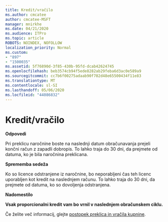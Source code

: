 ```yaml
---
title: Kredit/vračilo
ms.author: cmcatee
author: cmcatee-MSFT
manager: mnirkhe
ms.date: 04/21/2020
ms.audience: ITPro
ms.topic: article
ROBOTS: NOINDEX, NOFOLLOW
localization_priority: Normal
ms.custom:
- "897"
- "1500035"
ms.assetid: 5f76890d-3f85-430b-95fd-dcab42624745
ms.openlocfilehash: beb3574cb94f5ede8282ab29feba6d3ac0e589a9
ms.sourcegitcommit: cc7b6f00275adaab90f702d48e65500434f11e83
ms.translationtype: MT
ms.contentlocale: sl-SI
ms.lasthandoff: 05/06/2020
ms.locfileid: "44086832"
---
```

# <a name="creditrefund"></a>Kredit/vračilo

**Odpovedi**
  
Pri preklicu naročnine boste na naslednji datum obračunavanja prejeli končni račun z zapadli dobropis. To lahko traja do 30 dni, da prejmete od datuma, ko je bila naročnina preklicana.
  
**Sprememba sedeža**
  
Ko so licence odstranjene iz naročnine, bo neporabljeni čas teh licenc uporabljen kot kredit na naslednjem računu. To lahko traja do 30 dni, da prejmete od datuma, ko so dovoljenja odstranjena.

**Nadomestilo**

**Vsak proporcionalni kredit vam bo vrnil v naslednjem obračunskem ciklu.**

Če želite več informacij, glejte [postopek preklica in vračila kupnine](https://docs.microsoft.com/microsoft-365/commerce/subscriptions/cancel-your-subscription?view=o365-worldwide). 
